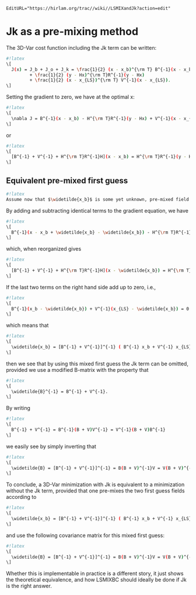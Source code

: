 ```@meta
EditURL="https://hirlam.org/trac//wiki//LSMIXandJk?action=edit"
```

# Jk as a pre-mixing method

The 3D-Var cost function including the Jk term can be written:
```bash
#!latex
\[
  J(x) = J_b + J_o + J_k = \frac{1}{2} (x - x_b)^{\rm T} B^{-1}(x - x_b)
         + \frac{1}{2} (y - Hx)^{\rm T}R^{-1}(y - Hx)
         + \frac{1}{2} (x - x_{LS})^{\rm T} V^{-1}(x - x_{LS}).
\]
```
Setting the gradient to zero, we have at the optimal x:
```bash
#!latex
\[
  \nabla J = B^{-1}(x - x_b) - H^{\rm T}R^{-1}(y - Hx) + V^{-1}(x - x_{LS}) = 0,
\]
```
or
```bash
#!latex
\[
  [B^{-1} + V^{-1} + H^{\rm T}R^{-1}H](x - x_b) = H^{\rm T}R^{-1}(y - Hx_b) + V^{-1}(x_{LS} - x_b).
\]
```
## Equivalent pre-mixed first guess
```bash
#!latex
Assume now that $\widetilde{x_b}$ is some yet unknown, pre-mixed field depending on $x_b$ and $x_{LS}$ that we want to determine.
```
By adding and subtracting identical terms to the gradient equation, we have
```bash
#!latex
\[
  B^{-1}(x - x_b + \widetilde{x_b} - \widetilde{x_b}) - H^{\rm T}R^{-1}(y - Hx + H\widetilde{x_b} - H\widetilde{x_b}) + V^{-1}(x - x_{LS} + \widetilde{x_b} - \widetilde{x_b}) = 0,
\]
```
which, when reorganized gives
```bash
#!latex
\[
  [B^{-1} + V^{-1} + H^{\rm T}R^{-1}H](x - \widetilde{x_b}) = H^{\rm T}R^{-1}(y - H\widetilde{x_b}) + B^{-1}(x_b - \widetilde{x_b}) + V^{-1}(x_{LS} - \widetilde{x_b}).
\]
```
If the last two terms on the right hand side add up to zero, i.e.,
```bash
#!latex
\[
  B^{-1}(x_b - \widetilde{x_b}) + V^{-1}(x_{LS} - \widetilde{x_b}) = 0,
\]
```
which means that
```bash
#!latex
\[
  \widetilde{x_b} = [B^{-1} + V^{-1}]^{-1} ( B^{-1} x_b + V^{-1} x_{LS} ),
\]
```
then we see that by using this mixed first guess the Jk term can be omitted, provided we use a modified B-matrix with the property that
```bash
#!latex
\[
  \widetilde{B}^{-1} = B^{-1} + V^{-1}.
\]
```
By writing
```bash
#!latex
\[
  B^{-1} + V^{-1} = B^{-1}(B + V)V^{-1} = V^{-1}(B + V)B^{-1}
\]
```
we easily see by simply inverting that
```bash
#!latex
\[
  \widetilde{B} = [B^{-1} + V^{-1}]^{-1} = B(B + V)^{-1}V = V(B + V)^{-1}B.
\]
```
To conclude, a 3D-Var minimization with Jk is equivalent to a minimization without the Jk term, provided that one pre-mixes the two first guess fields according to
```bash
#!latex
\[
  \widetilde{x_b} = [B^{-1} + V^{-1}]^{-1} ( B^{-1} x_b + V^{-1} x_{LS} ) = \widetilde{B}( B^{-1} x_b + V^{-1} x_{LS} ) = V(B + V)^{-1}x_b + B(B + V)^{-1}x_{LS}
\]
```
and use the following covariance matrix for this mixed first guess:
```bash
#!latex
\[
  \widetilde{B} = [B^{-1} + V^{-1}]^{-1} = B(B + V)^{-1}V = V(B + V)^{-1}B.
\]
```
Whether this is implementable in practice is a different story, it just shows the theoretical equivalence, and how LSMIXBC should ideally be done if Jk is the right answer.

